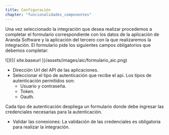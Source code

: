 ```yaml
---
title: Configuración 
chapter: "funcionalidades_componentes"
---
```


Una vez seleccionado la integración que desea realizar procedemos a completar el formulario correspondiente con los datos de la aplicación de Aranda Software y la aplicación del tercero con la que realizaremos la integración. El formulario pide los siguientes campos obligatorios que debemos completar: 

 ![]({{ site.baseurl }}/assets/images/aic/formulario_aic.png)  

 
+	Dirección Url del API de las aplicaciones.
+	Seleccionar el tipo de autenticación que recibe el api. 
   Los tipos de autenticación permitidos son:
    + Usuario y contraseña.
    + Token.
    + Oauth.

Cada tipo de autenticación despliega un formulario donde debe ingresar las credenciales necesarias para la autenticación.

+ Validar las conexiones: La validación de las credenciales es obligatoria para realizar la integración.
